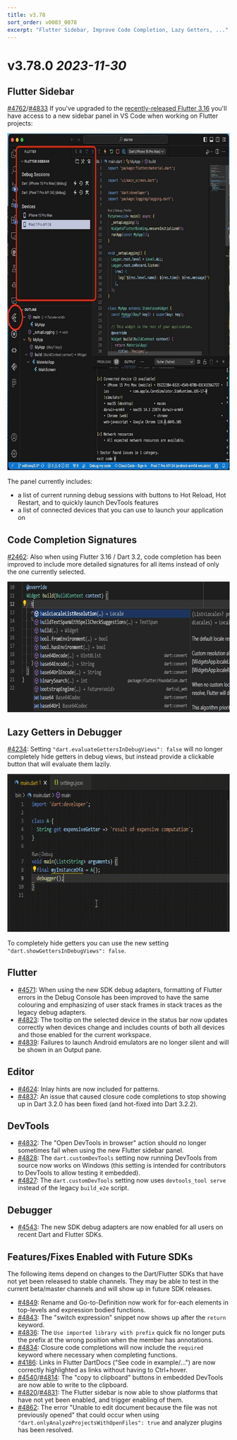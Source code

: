 ```yaml
---
title: v3.78
sort_order: v0003_0078
excerpt: "Flutter Sidebar, Improve Code Completion, Lazy Getters, ..."
---
```


# v3.78.0 _2023-11-30_

## Flutter Sidebar

[#4762](https://github.com/Dart-Code/Dart-Code/issues/4762)/[#4833](https://github.com/Dart-Code/Dart-Code/issues/4833) If you've upgraded to the [recently-released Flutter 3.16](https://medium.com/flutter/whats-new-in-flutter-3-16-dba6cb1015d1) you'll have access to a new sidebar panel in VS Code when working on Flutter projects:

<img loading="lazy" src="/images/release_notes/v3.78/sidebar.jpg" width="720" height="764" />

The panel currently includes:

- a list of current running debug sessions with buttons to Hot Reload, Hot Restart, and to quickly launch DevTools features
- a list of connected devices that you can use to launch your application on

## Code Completion Signatures

[#2462](https://github.com/Dart-Code/Dart-Code/issues/2462): Also when using Flutter 3.16 / Dart 3.2, code completion has been improved to include more detailed signatures for all items instead of only the one currently selected.

<img loading="lazy" src="/images/release_notes/v3.78/completion.png" width="756" height="296" />

## Lazy Getters in Debugger

[#4234](https://github.com/Dart-Code/Dart-Code/issues/4234): Setting `"dart.evaluateGettersInDebugViews": false` will no longer completely hide getters in debug views, but instead provide a clickable button that will evaluate them lazily.

<img loading="lazy" src="/images/release_notes/v3.78/lazy_getters.gif" width="700" height="358" />

To completely hide getters you can use the new setting `"dart.showGettersInDebugViews": false`.

## Flutter

- [#4571](https://github.com/Dart-Code/Dart-Code/issues/4571): When using the new SDK debug adapters, formatting of Flutter errors in the Debug Console has been improved to have the same colouring and emphasizing of user stack frames in stack traces as the legacy debug adapters.
- [#4823](https://github.com/Dart-Code/Dart-Code/issues/4823): The tooltip on the selected device in the status bar now updates correctly when devices change and includes counts of both all devices and those enabled for the current workspace.
- [#4839](https://github.com/Dart-Code/Dart-Code/issues/4839): Failures to launch Android emulators are no longer silent and will be shown in an Output pane.

## Editor

- [#4624](https://github.com/Dart-Code/Dart-Code/issues/4624): Inlay hints are now included for patterns.
- [#4837](https://github.com/Dart-Code/Dart-Code/issues/4837): An issue that caused closure code completions to stop showing up in Dart 3.2.0 has been fixed (and hot-fixed into Dart 3.2.2).

## DevTools

- [#4832](https://github.com/Dart-Code/Dart-Code/issues/4832): The "Open DevTools in browser" action should no longer sometimes fail when using the new Flutter sidebar panel.
- [#4828](https://github.com/Dart-Code/Dart-Code/issues/4828): The `dart.customDevTools` setting now running DevTools from source now works on Windows (this setting is intended for contributors to DevTools to allow testing it embedded).
- [#4827](https://github.com/Dart-Code/Dart-Code/issues/4827): The `dart.customDevTools` setting now uses `devtools_tool serve` instead of the legacy `build_e2e` script.

## Debugger

- [#4543](https://github.com/Dart-Code/Dart-Code/issues/4543): The new SDK debug adapters are now enabled for all users on recent Dart and Flutter SDKs.

## Features/Fixes Enabled with Future SDKs

The following items depend on changes to the Dart/Flutter SDKs that have not yet been released to stable channels. They may be able to test in the current beta/master channels and will show up in future SDK releases.

- [#4849](https://github.com/Dart-Code/Dart-Code/issues/4849): Rename and Go-to-Definition now work for for-each elements in top-levels and expression bodied functions.
- [#4843](https://github.com/Dart-Code/Dart-Code/issues/4843): The "switch expression" snippet now shows up after the `return` keyword.
- [#4836](https://github.com/Dart-Code/Dart-Code/issues/4836): The `Use imported library with prefix` quick fix no longer puts the prefix at the wrong position when the member has annotations.
- [#4834](https://github.com/Dart-Code/Dart-Code/issues/4834): Closure code completions will now include the `required` keyword where necessary when completing functions.
- [#4186](https://github.com/Dart-Code/Dart-Code/issues/4186): Links in Flutter DartDocs ("See code in example/...") are now correctly highlighted as links without having to Ctrl+hover.
- [#4540](https://github.com/Dart-Code/Dart-Code/issues/4540)/[#4814](https://github.com/Dart-Code/Dart-Code/issues/4814): The "copy to clipboard" buttons in embedded DevTools are now able to write to the clipboard.
- [#4820](https://github.com/Dart-Code/Dart-Code/issues/4820)/[#4831](https://github.com/Dart-Code/Dart-Code/issues/4831): The Flutter sidebar is now able to show platforms that have not yet been enabled, and trigger enabling of them.
- [#4862](https://github.com/Dart-Code/Dart-Code/issues/4862): The error "Unable to edit document because the file was not previously opened" that could occur when using `"dart.onlyAnalyzeProjectsWithOpenFiles": true` and analyzer plugins has been resolved.
